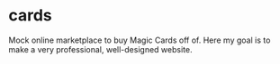 # cards
Mock online marketplace to buy Magic Cards off of. Here my goal is to make a very professional, well-designed website.

